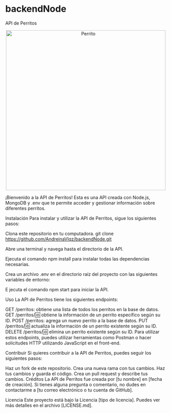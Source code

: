 # backendNode
API de Perritos
<p align="center">
  <img src="https://cdn.pixabay.com/photo/2016/02/19/15/46/dog-1210559_1280.jpg" alt="Perrito" width="500"/>
</p>
¡Bienvenido a la API de Perritos! Esta es una API creada con Node.js, MongoDB y .env que te permite acceder y gestionar información sobre diferentes perritos.

Instalación
Para instalar y utilizar la API de Perritos, sigue los siguientes pasos:

Clona este repositorio en tu computadora.
git clone https://github.com/AndreinaVlqz/backendNode.git

Abre una terminal y navega hasta el directorio de la API.

Ejecuta el comando npm install para instalar todas las dependencias necesarias.

Crea un archivo .env en el directorio raíz del proyecto con las siguientes variables de entorno:

E
jecuta el comando npm start para iniciar la API.

Uso
La API de Perritos tiene los siguientes endpoints:

GET /perritos: obtiene una lista de todos los perritos en la base de datos.
GET /perritos/:id: obtiene la información de un perrito específico según su ID.
POST /perritos: agrega un nuevo perrito a la base de datos.
PUT /perritos/:id: actualiza la información de un perrito existente según su ID.
DELETE /perritos/:id: elimina un perrito existente según su ID.
Para utilizar estos endpoints, puedes utilizar herramientas como Postman o hacer solicitudes HTTP utilizando JavaScript en el front-end.

Contribuir
Si quieres contribuir a la API de Perritos, puedes seguir los siguientes pasos:

Haz un fork de este repositorio.
Crea una nueva rama con tus cambios.
Haz tus cambios y guarda el código.
Crea un pull request y describe tus cambios.
Créditos
La API de Perritos fue creada por [tu nombre] en [fecha de creación]. Si tienes alguna pregunta o comentario, no dudes en contactarme a [tu correo electrónico o tu cuenta de GitHub].

Licencia
Este proyecto está bajo la Licencia [tipo de licencia]. Puedes ver más detalles en el archivo [LICENSE.md].
